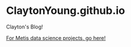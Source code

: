 # ClaytonYoung.github.io
Clayton's Blog!


[For Metis data science projects, go here!](https://github.com/ClaytonYoung/ClaytonYoung.github.io/tree/master/assets/Metis)
